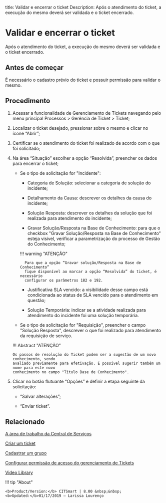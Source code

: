 title: Validar e encerrar o ticket
Description: Após o atendimento do ticket, a execução do mesmo deverá ser validada e o ticket encerrado.

# Validar e encerrar o ticket

Após o atendimento do ticket, a execução do mesmo deverá ser validada e o ticket encerrado.

Antes de começar
----------------

É necessário o cadastro prévio do ticket e possuir permissão para validar o
mesmo.

Procedimento
------------

1.  Acessar a funcionalidade de Gerenciamento de Tickets navegando pelo menu
    principal Processos \> Gerência de Ticket \> Ticket;

2.  Localizar o ticket desejado, pressionar sobre o mesmo e clicar no
    ícone “Abrir”;

3.  Certificar se o atendimento do ticket foi realizado de acordo com o que foi
    solicitado;

4.  Na área “Situação” escolher a opção “Resolvida”, preencher
    os dados para encerrar o ticket;

    - Se o tipo de solicitação for "Incidente":

        * Categoria de Solução: selecionar a categoria de solução do incidente;

        * Detalhamento da Causa: descrever os detalhes da causa do incidente;

        * Solução Resposta: descrever os detalhes da solução que foi realizada 
          para atendimento do incidente;

        * Gravar Solução/Resposta na Base de Conhecimento: para que o checkbox 
          "Gravar Solução/Resposta na Base de Conhecimento" esteja visível,
          verificar a parametrização do processo de Gestão do Conhecimento;

        !!! warning "ATENÇÃO"
            
            Para que a opção “Gravar solução/Resposta na Base de Conhecimento” 
            fique disponível ao marcar a opção “Resolvida” do ticket, é necessário 
            configurar os parâmetros 182 e 192.

        * Justificativa SLA vencido: a visibilidade desse campo está condicionada ao 
          status de SLA vencido para o atendimento em questão;

        * Solução Temporária: indicar se a atividade realizada para atendimento do 
          incidente foi uma solução temporária.


    - Se o tipo de solicitação for "Requisição", preencher o campo "Solução Resposta", 
      descrever o que foi realizado para atendimento da requisição de serviço.

    !!! Abstract "ATENÇÃO"

        Os passos de resolução do Ticket podem ser a sugestão de um novo conhecimento, sendo 
        avaliado previamente para efetivação. É possível sugerir também um nome para este novo 
        conhecimento no campo "Título Base de Conhecimento".

5.  Clicar no botão flutuante “Opções” e definir a etapa seguinte da solicitação:

     -   “Salvar alterações”;

     -   “Enviar ticket”.


Relacionado
-----------

[A área de trabalho da Central de Serviços](/pt-br/citsmart-platform-8/processes/tickets/use/desktop-of-service-desk.html)

[Criar um ticket](/pt-br/citsmart-platform-8/processes/tickets/use/create-ticket.html)

[Cadastrar um grupo](/pt-br/citsmart-platform-8/initial-settings/access-settings/user/register-groups.html)

[Configurar permissão de acesso do gerenciamento de Tickets](/pt-br/citsmart-platform-8/initial-settings/access-settings/profile/access-ticket-management.html)  

<i class='fa fa-youtube-play  fa-2x' style='color:#97ce17;vertical-align: middle;'> </i> [Video Library](https://www.youtube.com/playlist?list=PLB5qK2uzf2ROn4Xs6UdH84Ujzta2iJ6Ei)

!!! tip "About"

    <b>Product/Version:</b> CITSmart | 8.00 &nbsp;&nbsp;
    <b>Updated:</b>01/17/2019 – Larissa Lourenço

